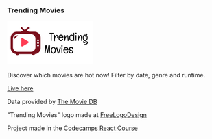 ### Trending Movies


![alt text](public/main-logo-200-100.png "Trending Movies Logo")


Discover which movies are hot now! Filter by date, genre and runtime.


[Live here](https://sacul.github.io/Trending-Movies/)

Data provided by [The Movie DB](https://www.themoviedb.org)

"Trending Movies" logo made at [FreeLogoDesign](https://www.freelogodesign.org/)

 
Project made in the [Codecamps React Course](https://sweetpumpkins.codecamps.com)

